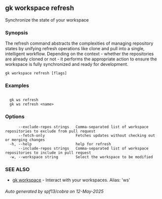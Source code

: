 ## gk workspace refresh

Synchronize the state of your workspace

### Synopsis


The refresh command abstracts the complexities of managing repository states by unifying refresh operations like clone and pull into a single, intelligent workflow. 
Depending on the context - whether the repositories are already cloned or not - it performs the appropriate action to ensure the workspace is fully synchronized and ready for development.


```
gk workspace refresh [flags]
```

### Examples

```

  gk ws refresh
  gk ws refresh <name>
```

### Options

```
      --exclude-repos strings   Comma-separated list of workspace repositories to exclude from pull request
      --fetch-only              Fetches updates without checking out or merging changes
  -h, --help                    help for refresh
      --include-repos strings   Comma-separated list of workspace repositories to include in pull request
  -w, --workspace string        Select the workspace to be modified
```

### SEE ALSO

* [gk workspace](gk_workspace.md)	 - Interact with your workspaces. Alias: 'ws'

###### Auto generated by spf13/cobra on 12-May-2025
